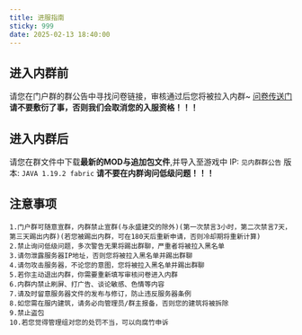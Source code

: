 ```yaml
---
title: 进服指南
sticky: 999
date: 2025-02-13 18:40:00
---
```

## 进入内群前
请您在门户群的群公告中寻找问卷链接，审核通过后您将被拉入内群~
[问卷传送门](https://docs.qq.com/form/page/DVGhNYUFETER6SEdz)
**请不要敷衍了事，否则我们会取消您的入服资格！！！**

## 进入内群后
请您在群文件中下载**最新的MOD与追加包文件**,并导入至游戏中
IP: `见内群群公告`
版本: `JAVA 1.19.2 fabric`
**请不要在内群询问低级问题！！！**

## 注意事项
```
1.门户群可随意宣群，内群禁止宣群(与永盛建交的除外)(第一次禁言3小时，第二次禁言7天，第三天踢出内群)(若您被踢出内群，可在180天后重新申请，否则冷却期将重新计算)
2.禁止询问低级问题，多次警告无果将踢出群聊，严重者将被拉入黑名单
3.请勿泄露服务器IP地址，否则您将被拉入黑名单并踢出群聊
4.请勿攻击服务器，不论您的意图，您将被拉入黑名单并踢出群聊
5.若你主动退出内群，你需要重新填写审核问卷进入内群
6.内群内禁止刷屏、打广告、谈论敏感、色情等内容
7.请及时留意服务器文件的发布与修订，防止违反服务器条例
8.如您需在服内建筑，请务必向管理员/群主报备，否则您的建筑将被拆除
9.禁止盗包
10.若您觉得管理组对您的处罚不当，可以向腐竹申诉
```